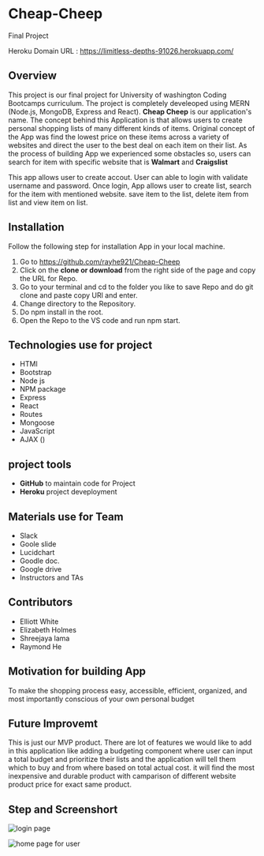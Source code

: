 # Cheap-Cheep
Final Project

Heroku Domain URL : https://limitless-depths-91026.herokuapp.com/

## Overview
This project is our final project for University of washington Coding Bootcamps curriculum. The project is completely develeoped using MERN (Node.js, MongoDB, Express and React). **Cheap Cheep** is our application's name. The concept behind this Application is that allows users to create personal shopping lists of many different kinds of items. Original concept of the App  was find the lowest price on these items across a variety of websites and direct the user to the best deal on each item on their list.
As the process of building App we experienced some obstacles so, users can search for item with specific website that is **Walmart** and **Craigslist**
 
 This app allows user to create accout. User can able to login with validate username and password. Once login, App allows user to create list, search for the item with mentioned website.  save item to the list,  delete item from list and view item on list.   

## Installation
Follow the following step for installation App in your local machine.
1. Go to https://github.com/rayhe921/Cheap-Cheep
2. Click on the **clone or download** from the right side of the page and copy the URL for Repo.
3. Go to your terminal and cd to the folder you like to save Repo and do git clone and paste copy URl and enter.
4. Change directory to the Repository.
5. Do npm install in the root.
6. Open the Repo to the VS code and run npm start.

## Technologies use for project
- HTMl
- Bootstrap
- Node js
- NPM package
- Express
- React
- Routes
- Mongoose
- JavaScript
- AJAX ()

## project tools
- **GitHub** to maintain code for Project
- **Heroku** project deveployment

## Materials use for Team
+ Slack
+ Goole slide
+ Lucidchart
+ Goodle doc.
+ Google drive
+ Instructors and TAs

## Contributors 
+ Elliott White
+ Elizabeth Holmes
+ Shreejaya lama
+ Raymond He

## Motivation for building App
To make the shopping process easy, accessible, efficient, organized, and most importantly conscious of your own personal budget


## Future Improvemt
This is just our MVP product. There are lot of features we would like to add in this application like
adding a budgeting component where user can input a total budget and prioritize their lists and the application will tell them which to buy and from where based on total actual cost. it will find the most inexpensive and durable product with camparison of different website product price for exact same product.




## Step and Screenshort
 ![login page](/public/images/Image1.png)

 ![home page for user](/public/images/Image1.png)


